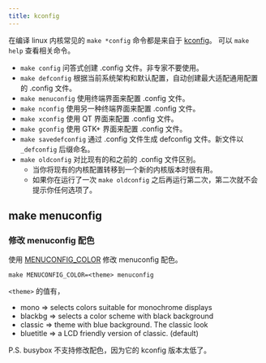 ```yaml
---
title: kconfig
---
```



在编译 linux 内核常见的 `make *config` 命令都是来自于 [kconfig](https://www.kernel.org/doc/html/latest/kbuild/kconfig.html)。
可以 `make help` 查看相关命令。

- `make config` 问答式创建 .config 文件。非专家不要使用。
- `make defconfig` 根据当前系统架构和默认配置，自动创建最大适配通用配置的 .config 文件。
- `make menuconfig` 使用终端界面来配置 .config 文件。
- `make nconfig` 使用另一种终端界面来配置 .config 文件。
- `make xconfig` 使用 QT 界面来配置 .config 文件。
- `make gconfig` 使用 GTK+ 界面来配置 .config 文件。
- `make savedefconfig` 通过 .config 文件生成 defconfig 文件。新文件以 `_defconfig` 后缀命名。
- `make oldconfig` 对比现有的和之前的 .config 文件区别。
  - 当你将现有的内核配置转移到一个新的内核版本时很有用。
  - 如果你在运行了一次 `make oldconfig` 之后再运行第二次，第二次就不会提示你任何选项了。

## make menuconfig

### 修改 menuconfig 配色

使用 [MENUCONFIG_COLOR](https://www.kernel.org/doc/html/latest/kbuild/kconfig.html#menuconfig-color) 修改 menuconfig 配色。

`make MENUCONFIG_COLOR=<theme> menuconfig`

`<theme>` 的值有，

- mono       => selects colors suitable for monochrome displays
- blackbg    => selects a color scheme with black background
- classic    => theme with blue background. The classic look
- bluetitle  => a LCD friendly version of classic. (default)

P.S. busybox 不支持修改配色，因为它的 kconfig 版本太低了。
